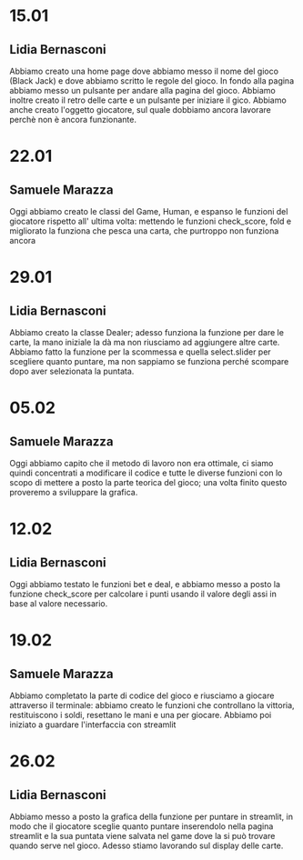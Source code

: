 # 15.01
## Lidia Bernasconi
Abbiamo creato una home page dove abbiamo messo il nome del gioco (Black Jack) e dove abbiamo scritto le regole del gioco. In fondo alla pagina abbiamo messo un pulsante per andare alla pagina del gioco. Abbiamo inoltre creato il retro delle carte e un pulsante per iniziare il gico. Abbiamo anche creato l'oggetto giocatore, sul quale dobbiamo ancora lavorare perchè non è ancora funzionante.

# 22.01
## Samuele Marazza
Oggi abbiamo creato le classi del Game, Human, e espanso le funzioni del giocatore rispetto all' ultima volta: mettendo le funzioni check_score, fold e migliorato la funziona che pesca una carta, che purtroppo non funziona ancora

# 29.01
## Lidia Bernasconi
Abbiamo creato la classe Dealer; adesso funziona la funzione per dare le carte, la mano iniziale la dà ma non riusciamo ad aggiungere altre carte. Abbiamo fatto la funzione per la scommessa e quella select.slider per scegliere quanto puntare, ma non sappiamo se funziona perché scompare dopo aver selezionata la puntata.

# 05.02
## Samuele Marazza
Oggi abbiamo capito che il metodo di lavoro non era ottimale, ci siamo quindi concentrati a modificare il codice e tutte le diverse funzioni con lo scopo di mettere a posto la parte teorica del gioco; una volta finito questo proveremo a sviluppare la grafica.

# 12.02
## Lidia Bernasconi
Oggi abbiamo testato le funzioni bet e deal, e abbiamo messo a posto la funzione check_score per calcolare i punti usando il valore degli assi in base al valore necessario.

# 19.02
##  Samuele Marazza
Abbiamo completato la parte di codice del gioco e riusciamo a giocare attraverso il terminale: abbiamo creato le funzioni che controllano la vittoria, restituiscono i soldi, resettano le mani e una per giocare. Abbiamo poi iniziato a guardare l'interfaccia con streamlit

# 26.02
## Lidia Bernasconi
Abbiamo messo a posto la grafica della funzione per puntare in streamlit, in modo che il giocatore sceglie quanto puntare inserendolo nella pagina streamlit e la sua puntata viene salvata nel game dove la si può trovare quando serve nel gioco. Adesso stiamo lavorando sul display delle carte.